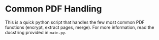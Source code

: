 # Common PDF Handling

This is a quick python script that handles the few most common PDF functions (encrypt, extract pages, merge). For more information, read the docstring provided in `main.py`.

